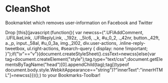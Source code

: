 # CleanShot
Bookmarklet which removes user-information on Facebook and Twitter

Drop [this](javascript:(function(){	var newcss=(".UFIAddComment, .UFILikeLink, .UFIReplyLink, ._192z, ._5lc6, ._k, #u_0_2, ._42nr, button._42ft, a._p, input._58al, #u_0_3a, img._2l02, div.user-actions, .inline-reply-tweetbox, ul.right-actions, #search-query { display: none !important; }");if("\v"=="v"){document.createStyleSheet().cssText=newcss}else{var tag=document.createElement("style");tag.type="text/css";document.getElementsByTagName("head")[0].appendChild(tag);tag[(typeof document.body.style.WebkitAppearance=="string")?"innerText":"innerHTML"]=newcss}})();) to your Bookmarks-Toolbar!
